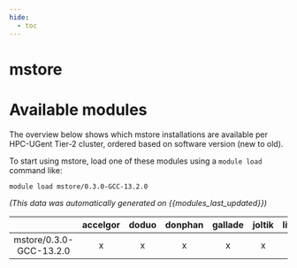 ```yaml
---
hide:
  - toc
---
```


mstore
======

# Available modules


The overview below shows which mstore installations are available per HPC-UGent Tier-2 cluster, ordered based on software version (new to old).

To start using mstore, load one of these modules using a `module load` command like:

```shell
module load mstore/0.3.0-GCC-13.2.0
```

*(This data was automatically generated on {{modules_last_updated}})*

| |accelgor|doduo|donphan|gallade|joltik|litleo|shinx|
| :---: | :---: | :---: | :---: | :---: | :---: | :---: | :---: |
|mstore/0.3.0-GCC-13.2.0|x|x|x|x|x|x|x|
